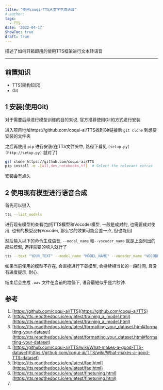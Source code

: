 ```yaml
---
title: "使用couqi-TTS从文字生成语音"
# author: 
tags:
  - TTS
date: '2022-04-17'
ShowToc: true
draft: true
---
```

描述了如何开箱即用的使用TTS框架进行文本转语音
<!--more-->

---

## 前置知识

- TTS(架构知识)
- Git

## 1 安装(使用Git)

对于需要后续进行模型训练的目的来说, 官方推荐使用Git的方式进行安装

进入项目地址https://github.com/coqui-ai/TTS找到Git链接后 `git clone` 到想要安装的文件夹

之后再使用 `pip` 进行安装(在TTS文件夹中, 路径下看见 `[setup.py](http://setup.py)` 就对了)

```bash
git clone https://github.com/coqui-ai/TTS
pip install -e .[all,dev,notebooks,tf]  # Select the relevant extras
```

安装会有点久

## 2 使用现有模型进行语音合成

首先可以键入

```bash
tts --list_models
```

进行现有模型的查看(包括TTS模型和Vocoder模型, 一般是成对的, 也需要成对使用, 也有的模型没有Vocoder, 那么它的效果可能会差一点, 但也能用)

然后输入以下的命令生成语音, `--model_name` 和`--vocoder_name` 就是上面列出的那些模型, 选择需要的填入就行了

```bash
tts --text "YOUR_TEXT" --model_name "MODEL_NAME" --vocoder_name "VOCODER_NAME"
```

如果当前使用的模型不存在, 会直接进行下载模型, 会持续相当长的一段时间, 且没有进度提示, 耐心.

结束后会生成 `.wav` 文件在当前的路径下, 语音最短似乎是六秒钟.

## 参考

1. [https://github.com/coqui-ai/TTS](https://github.com/coqui-ai/TTS)
2. [https://tts.readthedocs.io/en/latest/training_a_model.html](https://tts.readthedocs.io/en/latest/training_a_model.html)
3. [https://tts.readthedocs.io/en/latest/formatting_your_dataset.html#formatting-your-dataset](https://tts.readthedocs.io/en/latest/formatting_your_dataset.html#formatting-your-dataset)
4. [https://github.com/coqui-ai/TTS/wiki/What-makes-a-good-TTS-dataset](https://github.com/coqui-ai/TTS/wiki/What-makes-a-good-TTS-dataset)
5. [https://tts.readthedocs.io/en/latest/faq.html](https://tts.readthedocs.io/en/latest/faq.html)
6. [https://tts.readthedocs.io/en/latest/finetuning.html](https://tts.readthedocs.io/en/latest/finetuning.html)
7.